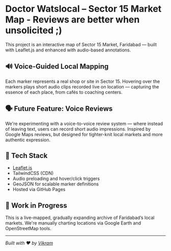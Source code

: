 # Doctor Watslocal – Sector 15 Market Map - Reviews are better when unsolicited ;)

This project is an interactive map of Sector 15 Market, Faridabad — built with Leaflet.js and enhanced with audio-based annotations.

## 🔊 Voice-Guided Local Mapping
Each marker represents a real shop or site in Sector 15. Hovering over the markers plays short audio clips recorded live on location — capturing the essence of each place, from cafés to coaching centers.

## 🗣️ Future Feature: Voice Reviews
We're experimenting with a voice-to-voice review system — where instead of leaving text, users can record short audio impressions. Inspired by Google Maps reviews, but designed for tighter-knit local markets and more authentic expression.

## 🧭 Tech Stack
- [Leaflet.js](https://leafletjs.com/)
- TailwindCSS (CDN)
- Audio preloading and hover/click triggers
- GeoJSON for scalable marker definitions
- Hosted via GitHub Pages

## 🚧 Work in Progress
This is a live-mapped, gradually expanding archive of Faridabad’s local markets. We're manually charting locations via Google Earth and OpenStreetMap tools.

---
*Built with ❤️ by [Vikram](https://github.com/DetroitCheese)*